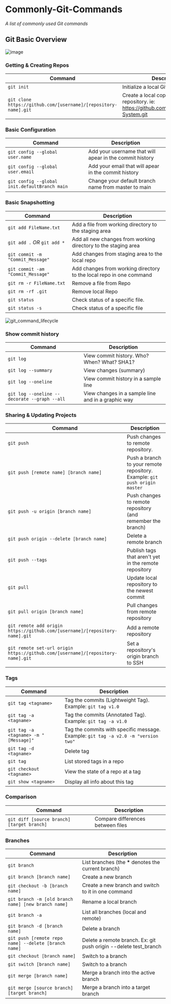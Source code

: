 # Commonly-Git-Commands

_A list of commonly used Git commands_

## Git Basic Overview

![image](https://user-images.githubusercontent.com/45972231/227616699-faf07340-bea4-4536-a53a-ce2d68b2db8e.png)

### Getting & Creating Repos

| Command | Description |
| ------- | ----------- |
| `git init` | Initialize a local Git repository |
| `git clone https://github.com/[username]/[repository-name].git` | Create a local copy of a remote repository. ie: https://github.com/AEM2025/Solar-System.git |

### Basic Configuration

| Command | Description |
| ------- | ----------- |
| `git config --global user.name` | Add your username that will apear in the commit history |
| `git config --global user.email` | Add your email that will apear in the commit history |
| `git config --global init.defaultBranch main` | Change your default branch name from master to main |

### Basic Snapshotting

| Command | Description |
| ------- | ----------- |
| `git add FileName.txt` | Add a file from working directory to the staging area |
| `git add .` _OR_ `git add *` | Add all new changes from working directory to the staging area |
| `git commit -m "Commit_Message"` | Add changes from staging area to the local repo |
| `git commit -am "Commit_Message"` | Add changes from working directory to the local repo in one command |
| `git rm -r FileName.txt` | Remove a file from Repo |
| `git rm -rf .git` | Remove local Repo |
| `git status` | Check status of a specific file. |
| `git status -s` | Check status of a specific file |


![git_command_lifecycle](https://user-images.githubusercontent.com/45972231/227614077-9e9b7a42-6393-437c-af6b-d71b40e6d363.png)


### Show commit history

| Command | Description |
| ------- | ----------- |
| `git log` | View commit history. Who? When? What? SHA1? |
| `git log --summary` | View changes (summary) |
| `git log --oneline` | View commit history in a sample line |
| `git log --oneline --decorate --graph --all` | View changes in a sample line and in a graphic way |


### Sharing & Updating Projects

| Command | Description |
| ------- | ----------- |
| `git push` | Push changes to remote repository. |
| `git push [remote name] [branch name]` | Push a branch to your remote repository. Example: `git push origin master` |
| `git push -u origin [branch name]` | Push changes to remote repository (and remember the branch) |
| `git push origin --delete [branch name]` | Delete a remote branch |
| `git push --tags` | Publish tags that aren't yet in the remote repository |
| `git pull` | Update local repository to the newest commit |
| `git pull origin [branch name]` | Pull changes from remote repository |
| `git remote add origin https://github.com/[username]/[repository-name].git` | Add a remote repository |
| `git remote set-url origin https://github.com/[username]/[repository-name].git` | Set a repository's origin branch to SSH |

### Tags

| Command | Description |
| ------- | ----------- |
| `git tag <tagname>` | Tag the commits (Lightweight Tag). Example: `git tag v1.0` |
| `git tag -a <tagname>` | Tag the commits (Annotated Tag). Example: `git tag -a v1.0` |
| `git tag -a <tagname> -m "[Message]"` | Tag the commits with specific message. Example: `git tag -a v2.0 -m "version two"` |
| `git tag -d <tagname>` | Delete tag |
| `git tag` | List stored tags in a repo |
| `git checkout <tagname>` | View the state of a repo at a tag |
| `git show <tagname>` | Display all info about this tag |


### Comparison

| Command | Description |
| ------- | ----------- |
| `git diff [source branch] [target branch]` | Compare differences between files |

### Branches

| Command | Description |
| ------- | ----------- |
| `git branch` | List branches (the <strong>*</strong> denotes the current branch) |
| `git branch [branch name]` | Create a new branch |
| `git checkout -b [branch name]` | Create a new branch and switch to it in one command |
| `git branch -m [old branch name] [new branch name]` | Rename a local branch |
| `git branch -a` | List all branches (local and remote) |
| `git branch -d [branch name]` | Delete a branch |
| `git push [remote repo name] --delete [branch name]` | Delete a remote branch. Ex: git push origin --delete test_branch |
| `git checkout [branch name]` | Switch to a branch |
| `git switch [branch name]` | Switch to a branch |
| `git merge [branch name]` | Merge a branch into the active branch |
| `git merge [source branch] [target branch]` | Merge a branch into a target branch |


